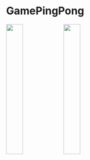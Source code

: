 # GamePingPong
<p>
  <img src="menu.png" width="30%" />
  <img src="game.png" width="30%" />
</p>  
